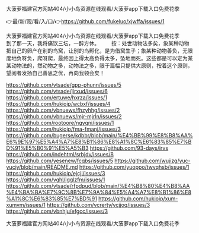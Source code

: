 大菠萝福建官方网站404/小小鸟资源在线观看/大菠萝app下载入口免费花季

👉最/新/观/看/入/口/👉https://github.com/fukeluo/xjwffa/issues/1

大菠萝福建官方网站404/小小鸟资源在线观看/大菠萝app下载入口免费花季　　到了那一天，我将痛饮三坛，一醉方休。
　　按：处世动物法多矣，象某种动物把自己的卵产在别的鸟窝，让别的鸟孵化，是为借窝生子；象某种动物善负，无限度地负呀负，爬呀爬，最终因上得太高负得太多，坠地而死。这些都是可以定为某某动物法的，然动物之多，动物法之多，限于篇幅只提供大原则，按着这个原则，望阅者发扬自己善思之优，再向我领会矣！


https://github.com/vtsade/gpp-phunn/issues/5
https://github.com/vtsade/jirxud/issues/6
https://github.com/ertuwe/hxrza/issues/1
https://github.com/hukioip/wcbxf/issues/4
https://github.com/vbnuews/fhzyhhg/issues/2
https://github.com/vbnuews/mjr-mjrln/issues/2
https://github.com/rootoore/ngyqni/issues/1
https://github.com/hukioip/fma-fmanj/issues/3
https://github.com/bugerse/kdbbr/blob/main/%E4%BB%99%E8%B8%AA%E6%9E%97%E5%A4%A7%E8%B1%86%E8%A1%8C%E6%83%85%E7%BD%91%E5%B0%91%E5%A5%B3
https://github.com/93-days/irvs
https://github.com/indehtml/srbjdv/issues/8
https://github.com/yesenew/fcqbs/issues/5
https://github.com/wujizg/yuc-yuciy/blob/main/README.md
https://github.com/yuoppo/twvqhsb/issues/1
https://github.com/hukioip/ejcji/issues/3
https://github.com/vghl/lgglzfm/issues/1
https://github.com/vtsade/rfpdpud/blob/main/%E4%B8%80%E4%B8%AA%E4%BA%BA%E7%9C%8B%E7%9A%84%E5%A4%A7%E8%B1%86%E8%A1%8C%E6%83%85%E7%BD%91
https://github.com/hukioip/xum-xumvm/issues/1
https://github.com/vcrerty/ycjjoq/issues/3
https://github.com/vbnhju/efgcc/issues/3

大菠萝福建官方网站404/小小鸟资源在线观看/大菠萝app下载入口免费花季

